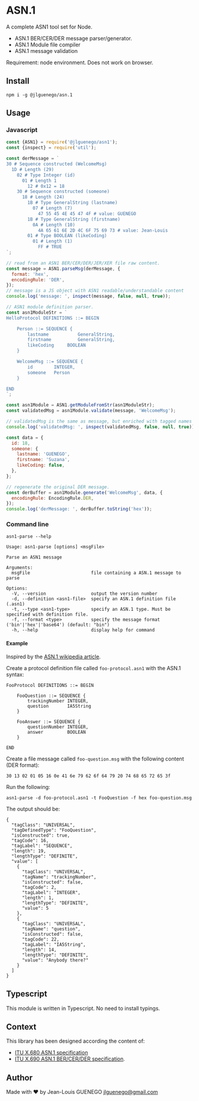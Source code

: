 # ASN.1

A complete ASN1 tool set for Node.

- ASN.1 BER/CER/DER message parser/generator.
- ASN.1 Module file compiler
- ASN.1 message validation

Requirement: node environment. Does not work on browser.

## Install

```
npm i -g @jlguenego/asn.1
```

## Usage

### Javascript

```js
const {ASN1} = require('@jlguenego/asn1');
const {inspect} = require('util');

const derMessage = `
30 # Sequence constructed (WelcomeMsg)
  1D # Length (29)
    02 # Type Integer (id)
      01 # Length 1
        12 # 0x12 = 18
    30 # Sequence constructed (someone)
      18 # Length (24)
        1B # Type GeneralString (lastname)
          07 # Length (7)
            47 55 45 4E 45 47 4F # value: GUENEGO
        1B # Type GeneralString (firstname)
          0A # Length (10)
            4A 65 61 6E 2D 4C 6F 75 69 73 # value: Jean-Louis
        01 # Type BOOLEAN (likeCoding)
          01 # Length (1)
            FF # TRUE
`;

// read from an ASN1 BER/CER/DER/JER/XER file raw content.
const message = ASN1.parseMsg(derMessage, {
  format: 'hex',
  encodingRule: 'DER',
});
// message is a JS object with ASN1 readable/understandable content
console.log('message: ', inspect(message, false, null, true));

// ASN1 module definition parser.
const asn1ModuleStr = `
HelloProtocol DEFINITIONS ::= BEGIN

    Person ::= SEQUENCE {
        lastname           GeneralString,
        firstname          GeneralString,
        likeCoding     BOOLEAN
    }

    WelcomeMsg ::= SEQUENCE {
        id        INTEGER,
        someone   Person
    }

END
`;

const asn1Module = ASN1.getModuleFromStr(asn1ModuleStr);
const validatedMsg = asn1Module.validate(message, 'WelcomeMsg');

// validatedMsg is the same as message, but enriched with tagged names and types.
console.log('validatedMsg: ', inspect(validatedMsg, false, null, true));

const data = {
  id: 18,
  someone: {
    lastname: 'GUENEGO',
    firstname: 'Suzana',
    likeCoding: false,
  },
};

// regenerate the original DER message.
const derBuffer = asn1Module.generate('WelcomeMsg', data, {
  encodingRule: EncodingRule.DER,
});
console.log('derMessage: ', derBuffer.toString('hex'));
```

### Command line

```
asn1-parse --help
```

```
Usage: asn1-parse [options] <msgFile>

Parse an ASN1 message

Arguments:
  msgFile                       file containing a ASN.1 message to parse

Options:
  -V, --version                 output the version number
  -d, --definition <asn1-file>  specify an ASN.1 definition file (.asn1)
  -t, --type <asn1-type>        specify an ASN.1 type. Must be specified with definition file.
  -f, --format <type>           specify the message format ('bin'|'hex'|'base64') (default: "bin")
  -h, --help                    display help for command
```

#### Example

Inspired by the [ASN.1 wikipedia article](https://en.wikipedia.org/wiki/ASN.1#Example_encoded_in_DER).

Create a protocol definition file called `foo-protocol.asn1` with the ASN.1 syntax:

```
FooProtocol DEFINITIONS ::= BEGIN

    FooQuestion ::= SEQUENCE {
        trackingNumber INTEGER,
        question       IA5String
    }

    FooAnswer ::= SEQUENCE {
        questionNumber INTEGER,
        answer         BOOLEAN
    }

END
```

Create a file message called `foo-question.msg` with the following content (DER format):

```
30 13 02 01 05 16 0e 41 6e 79 62 6f 64 79 20 74 68 65 72 65 3f
```

Run the following:

```
asn1-parse -d foo-protocol.asn1 -t FooQuestion -f hex foo-question.msg
```

The output should be:

```
{
  "tagClass": "UNIVERSAL",
  "tagDefinedType": "FooQuestion",
  "isConstructed": true,
  "tagCode": 16,
  "tagLabel": "SEQUENCE",
  "length": 19,
  "lengthType": "DEFINITE",
  "value": [
    {
      "tagClass": "UNIVERSAL",
      "tagName": "trackingNumber",
      "isConstructed": false,
      "tagCode": 2,
      "tagLabel": "INTEGER",
      "length": 1,
      "lengthType": "DEFINITE",
      "value": 5
    },
    {
      "tagClass": "UNIVERSAL",
      "tagName": "question",
      "isConstructed": false,
      "tagCode": 22,
      "tagLabel": "IA5String",
      "length": 14,
      "lengthType": "DEFINITE",
      "value": "Anybody there?"
    }
  ]
}
```

## Typescript

This module is written in Typescript. No need to install typings.

## Context

This library has been designed according the content of:

- [ITU X.680 ASN.1 specification](https://www.itu.int/rec/T-REC-X.680)
- [ITU X.690 ASN.1 BER/CER/DER specification](https://www.itu.int/rec/T-REC-X.680).

## Author

Made with :heart: by Jean-Louis GUENEGO <jlguenego@gmail.com>
